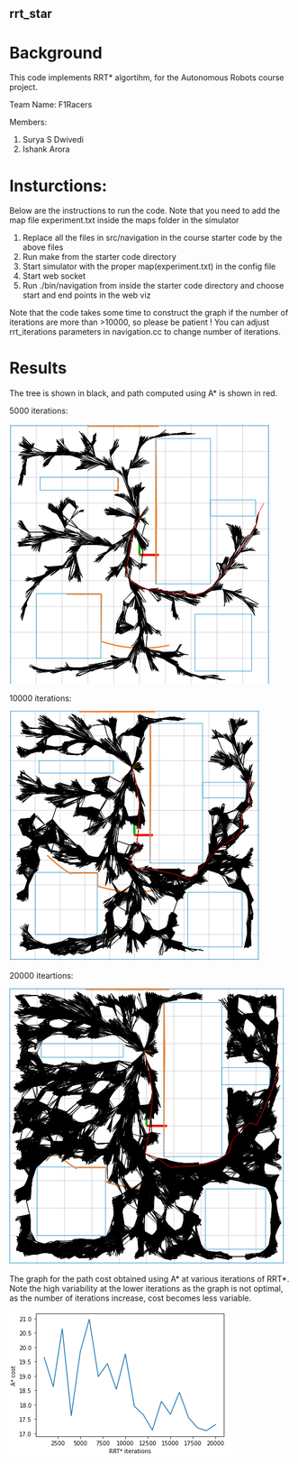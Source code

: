 ## rrt_star
# Background
This code implements RRT* algortihm, for the Autonomous Robots course project.

Team Name: F1Racers

Members:
1. Surya S Dwivedi
2. Ishank Arora

# Insturctions:
Below are the instructions to run the code. Note that you need to add the map file experiment.txt inside the maps folder in the simulator

1. Replace all the files in src/navigation in the course starter code by the above files
2. Run make from the starter code directory
3. Start simulator with the proper map(experiment.txt) in the config file 
4. Start web socket
5. Run ./bin/navigation from inside the starter code directory and choose start and end points in the web viz

Note that the code takes some time to construct the graph if the number of iterations are more than >10000, so please be patient ! You can adjust rrt_iterations parameters in navigation.cc to change number of iterations.

# Results

The tree is shown in black, and path computed using A* is shown in red.

5000 iterations: 

![image](iter5000.png)


10000 iterations:

![image](iter10000.png)

20000 iteartions:

![image](iter20000.png)

The graph for the path cost obtained using A* at various iterations of RRT*. Note the high variability at the lower iterations as the graph is not optimal, as the number of iterations increase, cost becomes less variable.

![image](graph.png)
